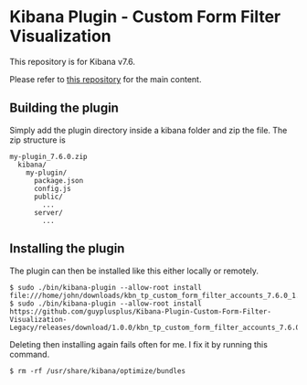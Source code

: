 # Kibana Plugin - Custom Form Filter Visualization 

This repository is for Kibana v7.6.

Please refer to [this repository](https://github.com/guyplusplus/Kibana-Plugin-Custom-Form-Filter-Visualization) for the main content.

## Building the plugin

Simply add the plugin directory inside a kibana folder and zip the file. The zip structure is

```
my-plugin_7.6.0.zip
  kibana/
    my-plugin/
      package.json
      config.js
      public/
        ...
      server/
        ...
```

## Installing the plugin

The plugin can then be installed like this either locally or remotely.

```
$ sudo ./bin/kibana-plugin --allow-root install file:///home/john/downloads/kbn_tp_custom_form_filter_accounts_7.6.0_1.0.0.zip
$ sudo ./bin/kibana-plugin --allow-root install https://github.com/guyplusplus/Kibana-Plugin-Custom-Form-Filter-Visualization-Legacy/releases/download/1.0.0/kbn_tp_custom_form_filter_accounts_7.6.0_1.0.0.zip
```

Deleting then installing again fails often for me. I fix it by running this command.

```
$ rm -rf /usr/share/kibana/optimize/bundles
```
